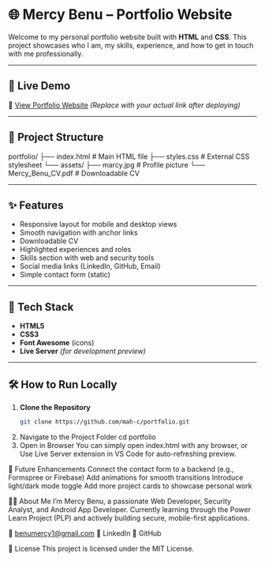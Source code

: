 # 🌐 Mercy Benu – Portfolio Website

Welcome to my personal portfolio website built with **HTML** and **CSS**. This project showcases who I am, my skills, experience, and how to get in touch with me professionally.

---

## 🚀 Live Demo

🔗 [View Portfolio Website](https://mah-c.github.io/portfolio) *(Replace with your actual link after deploying)*

---

## 📁 Project Structure

portfolio/
├── index.html # Main HTML file
├── styles.css # External CSS stylesheet
└── assets/
├── marcy.jpg # Profile picture
└── Mercy_Benu_CV.pdf # Downloadable CV


---

## ✨ Features

- Responsive layout for mobile and desktop views
- Smooth navigation with anchor links
- Downloadable CV
- Highlighted experiences and roles
- Skills section with web and security tools
- Social media links (LinkedIn, GitHub, Email)
- Simple contact form (static)

---

## 🧰 Tech Stack

- **HTML5**
- **CSS3**
- **Font Awesome** (icons)
- **Live Server** *(for development preview)*

---

## 🛠️ How to Run Locally

1. **Clone the Repository**
   ```bash
   git clone https://github.com/mah-c/portfolio.git
2. Navigate to the Project Folder
   cd portfolio
3. Open in Browser
You can simply open index.html with any browser, or
Use Live Server extension in VS Code for auto-refreshing preview.

🧪 Future Enhancements
 Connect the contact form to a backend (e.g., Formspree or Firebase)
 Add animations for smooth transitions
 Introduce light/dark mode toggle
 Add more project cards to showcase personal work

 🙋‍♀️ About Me
I’m Mercy Benu, a passionate Web Developer, Security Analyst, and Android App Developer.
Currently learning through the Power Learn Project (PLP) and actively building secure, mobile-first applications.

📧 benumercy1@gmail.com
🔗 LinkedIn
🔗 GitHub

📄 License
This project is licensed under the MIT License.

